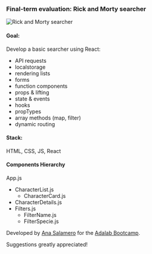 ### Final-term evaluation: Rick and Morty searcher

![Rick and Morty searcher](https://user-images.githubusercontent.com/79455146/122356626-431ad800-cf53-11eb-8b57-8678fe8a2c20.png)

#### Goal:

Develop a basic searcher using React:

- API requests
- localstorage
- rendering lists
- forms
- function components
- props & lifting
- state & events
- hooks
- propTypes
- array methods (map, filter)
- dynamic routing

#### Stack:

HTML, CSS, JS, React

#### Components Hierarchy

App.js
- CharacterList.js
  - CharacterCard.js
- CharacterDetails.js
- Filters.js
  - FilterName.js
  - FilterSpecie.js

Developed by [Ana Salamero](https://github.com/AnaSalamero) for the [Adalab Bootcamp](https://adalab.es/).

Suggestions greatly appreciated!
